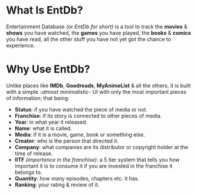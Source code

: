 # What Is EntDb?
Entertainment Database *(or EntDb for short)* is a tool to track the **movies** & **shows** you have watched, the **games** you have played, the **books** & **comics** you have read, all the other stuff you have not yet got the chance to experience.
# Why Use EntDb?
Unlike places like **IMDb**, **Goodreads**, **MyAnimeList** & all the others, it is built with a simple *-almost minimalistic-* UI with only the most important pieces of information; that being:
- **Status**: if you have watched the piece of media or not.
- **Franchise**: if its story is connected to other pieces of media.
- **Year**: in what year it released.
- **Name**: what it is called.
- **Media**: if it is a movie, game, book or something else.
- **Creator**: who is the person that directed it.
- **Company**: what companies are its distributor or copyright holder at the time of release.
- **IITF** *(importance in the franchise)*: a 5 tier system that tells you how important it is to consume it if you are invested in the franchise it belongs to.
- **Quantity**: how many episodes, chapters etc. it has.
- **Ranking**: your rating & review of it.
